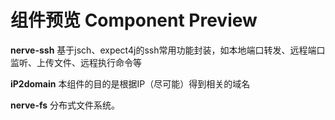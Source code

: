 # 组件预览 Component Preview

**nerve-ssh**		基于jsch、expect4j的ssh常用功能封装，如本地端口转发、远程端口监听、上传文件、远程执行命令等

**iP2domain**		本组件的目的是根据IP（尽可能）得到相关的域名

**nerve-fs**		分布式文件系统。